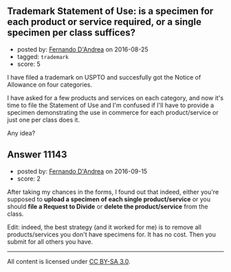 ## Trademark Statement of Use: is a specimen for each product or service required, or a single specimen per class suffices?

- posted by: [Fernando D'Andrea](https://stackexchange.com/users/2233301/fernando-d-andrea) on 2016-08-25
- tagged: `trademark`
- score: 5

I have filed a trademark on USPTO and succesfully got the Notice of Allowance on four categories.

I have asked for a few products and services on each category, and now it's time to file the Statement of Use and I'm confused if I'll have to provide a specimen demonstrating the use in commerce for each product/service or just one per class does it.

Any idea?


## Answer 11143

- posted by: [Fernando D'Andrea](https://stackexchange.com/users/2233301/fernando-d-andrea) on 2016-09-15
- score: 2

After taking my chances in the forms, I found out that indeed, either you're supposed to **upload a specimen of each single product/service** or you should **file a Request to Divide** or **delete the product/service** from the class.

Edit: indeed, the best strategy (and it worked for me) is to remove all products/services you don't have specimens for. It has no cost. Then you submit for all others you have.



---

All content is licensed under [CC BY-SA 3.0](https://creativecommons.org/licenses/by-sa/3.0/).
